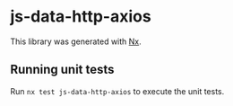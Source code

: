 # js-data-http-axios

This library was generated with [Nx](https://nx.dev).

## Running unit tests

Run `nx test js-data-http-axios` to execute the unit tests.
